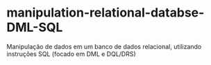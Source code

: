 # manipulation-relational-databse-DML-SQL
Manipulação de dados em um banco de dados relacional, utilizando instruções SQL (focado em DML e DQL/DRS)
